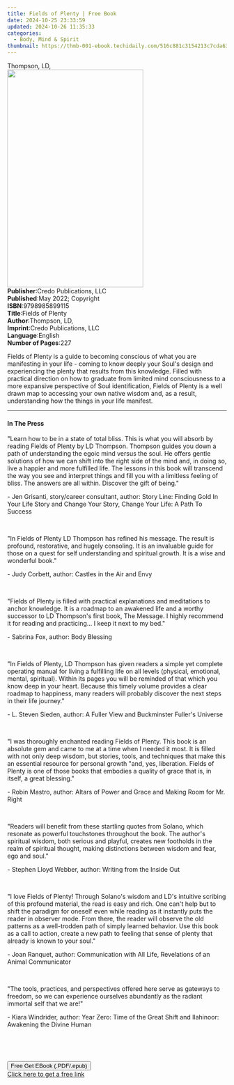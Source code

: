 ```yaml
---
title: Fields of Plenty | Free Book
date: 2024-10-25 23:33:59
updated: 2024-10-26 11:35:33
categories:
  - Body, Mind & Spirit
thumbnail: https://thmb-001-ebook.techidaily.com/516c881c3154213c7cda63363ee164f5c8c0b364d0e41eb0147192b6d83bfb38.jpg
---
```

<main id="book-container">
  <div class="flex flex-col">
    <div class="book-brief flex-1 py-6 px-4 sm:p-6 md:py-10 md:px-8">
      <!-- brief-->
      <div class="book-brief-main">Thompson, LD,</div>
    </div>
    <div
      class="book-meta-info flex-1 grid gap-4 col-start-1 col-end-3 row-start-1 sm:mb-6 sm:grid-cols-4 lg:gap-6 lg:col-start-2 lg:row-end-6 lg:row-span-6 lg:mb-0"
    >
      <div
        class="book-meta-info-left place-content-center mt-4 p-4 text-sm leading-6 col-start-2 col-span-2 dark:text-slate-400"
      >
        <img
          class="w-full h-500 object-cover rounded-lg sm:h-255 sm:col-span-2 lg:col-span-full"
          src="https://img-001-ebook.techidaily.com/74457963836250aa3f0186351a0d6c42556ac45cc2a2b66a24c8a31879331459.jpg"
          alt=""
          width="312"
          height="500"
        />
      </div>
      <div
        class="book-meta-info-right mt-2 col-start-1 row-start-2 col-span-3 self-center"
      >
        <!-- meta data  -->
        <div class="flex flex-col px-4 md:px-8">
          <div class="flex-1">
            <strong>Publisher</strong>:<span class="px-2"
              >Credo Publications, LLC</span
            >
          </div>
          <div class="flex-1">
            <strong>Published</strong>:<span class="px-2"
              >May 2022; Copyright</span
            >
          </div>
          <div class="flex-1">
            <strong>ISBN</strong>:<span class="px-2">9798985899115</span>
          </div>
          <div class="flex-1">
            <strong>Title</strong>:<span class="px-2">Fields of Plenty</span>
          </div>
          <div class="flex-1">
            <strong>Author</strong>:<span class="px-2">Thompson, LD,</span>
          </div>
          <div class="flex-1">
            <strong>Imprint</strong>:<span class="px-2"
              >Credo Publications, LLC</span
            >
          </div>
          <div class="flex-1">
            <strong>Language</strong>:<span class="px-2">English</span>
          </div>
          <div class="flex-1">
            <strong>Number of Pages</strong>:<span class="px-2">227</span>
          </div>
        </div>
      </div>
    </div>
    <div class="book-description flex-1 py-6 px-4 sm:p-6 md:py-10 md:px-8">
      <div class="book-description-main">
        <div accordion-content="" id="description">
          <p>
            Fields of Plenty is a guide to becoming conscious of what you are
            manifesting in your life - coming to know deeply your Soul's design
            and experiencing the plenty that results from this knowledge. Filled
            with practical direction on how to graduate from limited mind
            consciousness to a more expansive perspective of Soul
            identification, Fields of Plenty is a well drawn map to accessing
            your own native wisdom and, as a result, understanding how the
            things in your life manifest.
          </p>
        </div>
      </div>
    </div>
    <div class="book-excerpts flex-1 py-6 px-4 sm:p-6 md:py-10 md:px-8">
      <!-- excerpts-->
      <div class="book-excerpts-main">
        <hr />
        <h4 class="placeholder placeholder-heading">
          <span>In The Press</span>
        </h4>
        <p></p>
        <p>
          "Learn how to be in a state of total bliss. This is what you will
          absorb by reading Fields of Plenty by LD Thompson. Thompson guides you
          down a path of understanding the egoic mind versus the soul. He offers
          gentle solutions of how we can shift into the right side of the mind
          and, in doing so, live a happier and more fulfilled life. The lessons
          in this book will transcend the way you see and interpret things and
          fill you with a limitless feeling of bliss. The answers are all
          within. Discover the gift of being."
        </p>
        <p>
          - Jen Grisanti, story/career consultant, author: Story Line: Finding
          Gold In Your Life Story and Change Your Story, Change Your Life: A
          Path To Success
        </p>
        <p><br /></p>
        <p>
          "In Fields of Plenty LD Thompson has refined his message. The result
          is profound, restorative, and hugely consoling. It is an invaluable
          guide for those on a quest for self understanding and spiritual
          growth. It is a wise and wonderful book."
        </p>
        <p>- Judy Corbett, author: Castles in the Air and Envy</p>
        <p><br /></p>
        <p>
          "Fields of Plenty is filled with practical explanations and
          meditations to anchor knowledge. It is a roadmap to an awakened life
          and a worthy successor to LD Thompson's first book, The Message. I
          highly recommend it for reading and practicing... I keep it next to my
          bed."
        </p>
        <p>- Sabrina Fox, author: Body Blessing</p>
        <p><br /></p>
        <p>
          "In Fields of Plenty, LD Thompson has given readers a simple yet
          complete operating manual for living a fulfilling life on all levels
          (physical, emotional, mental, spiritual). Within its pages you will be
          reminded of that which you know deep in your heart. Because this
          timely volume provides a clear roadmap to happiness, many readers will
          probably discover the next steps in their life journey."
        </p>
        <p>
          - L. Steven Sieden, author: A Fuller View and Buckminster Fuller's
          Universe
        </p>
        <p><br /></p>
        <p>
          "I was thoroughly enchanted reading Fields of Plenty. This book is an
          absolute gem and came to me at a time when I needed it most. It is
          filled with not only deep wisdom, but stories, tools, and techniques
          that make this an essential resource for personal growth "and, yes,
          liberation. Fields of Plenty is one of those books that embodies a
          quality of grace that is, in itself, a great blessing."
        </p>
        <p>
          - Robin Mastro, author: Altars of Power and Grace and Making Room for
          Mr. Right
        </p>
        <p><br /></p>
        <p>
          "Readers will benefit from these startling quotes from Solano, which
          resonate as powerful touchstones throughout the book. The author's
          spiritual wisdom, both serious and playful, creates new footholds in
          the realm of spiritual thought, making distinctions between wisdom and
          fear, ego and soul."
        </p>
        <p>- Stephen Lloyd Webber, author: Writing from the Inside Out</p>
        <p><br /></p>
        <p>
          "I love Fields of Plenty! Through Solano's wisdom and LD's intuitive
          scribing of this profound material, the read is easy and rich. One
          can't help but to shift the paradigm for oneself even while reading as
          it instantly puts the reader in observer mode. From there, the reader
          will observe the old patterns as a well-trodden path of simply learned
          behavior. Use this book as a call to action, create a new path to
          feeling that sense of plenty that already is known to your soul."
        </p>
        <p>
          - Joan Ranquet, author: Communication with All Life, Revelations of an
          Animal Communicator
        </p>
        <p><br /></p>
        <p>
          "The tools, practices, and perspectives offered here serve as gateways
          to freedom, so we can experience ourselves abundantly as the radiant
          immortal self that we are!"
        </p>
        <p>
          - Kiara Windrider, author: Year Zero: Time of the Great Shift and
          Ilahinoor: Awakening the Divine Human
        </p>
        <p><br /></p>
        <p><br /></p>
        <p></p>
      </div>
    </div>
    <div
      class="book-about-author flex-1 py-6 px-4 sm:p-6 md:py-10 md:px-8"
    ></div>
    <div class="book-free-get flex-1 py-6 px-4 sm:p-6 md:py-10 md:px-8">
      <button
        id="btn-free-get"
        class="bg-blue-500 hover:bg-blue-700 text-white font-bold py-2 px-4 rounded"
      >
        Free Get EBook (.PDF/.epub)
      </button>
      <div id="countdown-display" class="px-2 text-lg mt-2"></div>
      <a
        id="free-link"
        class="hidden bg-blue-500 hover:bg-blue-700 text-white font-bold py-2 px-4 rounded"
        href="https://www.ebooks.com/en-us/book/210560338/fields-of-plenty/thompson-ld/"
        target="_blank"
        >Click here to get a free link</a
      >
    </div>
    <script>
      let countdownTime = 0;
      let countdownInterval = null;
      document
        .getElementById('btn-free-get')
        .addEventListener('click', startCountdown);
      function startCountdown() {
        countdownTime = new Date().getTime() + 60000 * 3;
        countdownInterval = setInterval(updateCountdown, 1000);
        document.getElementById('btn-free-get').disabled = true;
        document
          .getElementById('btn-free-get')
          .classList.add('bg-gray-500', 'cursor-not-allowed');
      }
      function updateCountdown() {
        let currentTime = new Date().getTime();
        let timeLeft = countdownTime - currentTime;
        let secondsLeft = Math.floor(timeLeft / 1000);
        document.getElementById('countdown-display').innerHTML =
          `Remaining time: ${secondsLeft} seconds.`;
        if (secondsLeft <= 0) {
          clearInterval(countdownInterval);
          document.getElementById('btn-free-get').classList.add('hidden');
          document.getElementById('free-link').classList.remove('hidden');
          document.getElementById('countdown-display').innerHTML = '';
        }
      }
    </script>
  </div>
</main>
